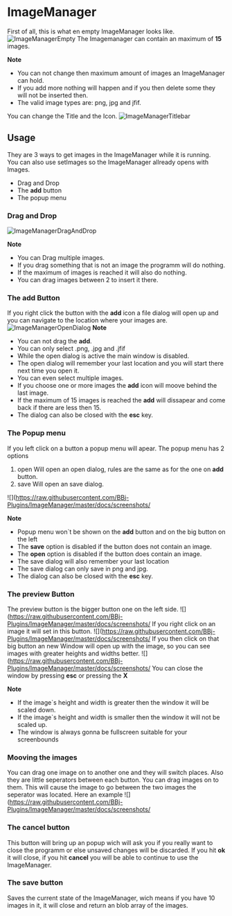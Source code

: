  # ImageManager

First of all, this is what en empty ImageManager looks like.
![ImageManagerEmpty](https://raw.githubusercontent.com/BBj-Plugins/ImageManager/master/docs/screenshots/ImageManagerEmpty.PNG)
The Imagemanager can contain an maximum of **15** images.


**Note**


- You can not change then maximum amount of images an ImageManager can hold.
- If you add more nothing will happen and if you then delete some they will not be inserted then.
- The valid image types are: png, jpg and jfif.
 
You can change the Title and the Icon.
![ImageManagerTitlebar](https://raw.githubusercontent.com/BBj-Plugins/ImageManager/master/docs/screenshots/ImageManagerTitlebar.PNG)

 ## Usage 

They are 3 ways to get images in the ImageManager while it is running. <br>
You can also use setImages so the ImageManager allready opens with Images.

- Drag and Drop
- The **add** button
- The popup menu
 
 ### Drag and Drop
![ImageManagerDragAndDrop](https://raw.githubusercontent.com/BBj-Plugins/ImageManager/master/docs/screenshots/ImageManagerDragAndDrop.jpg)

**Note**

- You can Drag multiple images.
- If you drag something that is not an image the programm will do nothing.
- If the maximum of images is reached it will also do nothing.
- You can drag images between 2 to insert it there.


 ### The **add** Button  
If you right click the button with the **add** icon a file dialog will open up and you can navigate to the location where your images are. 
![ImageManagerOpenDialog](https://raw.githubusercontent.com/BBj-Plugins/ImageManager/master/docs/screenshots/ImageManagerOpenDialog.PNG)
**Note** 



- You can not drag the **add**.
- You can only select .png, .jpg and .jfif
- While the open dialog is active the main window is disabled.
- The open dialog will remember your last location and you will start there next time you open it.
- You can even select multiple images.
- If you choose one or more images the **add** icon will moove behind the last image.
- If the maximum of 15 images is reached the **add** will dissapear and come back if there are less then 15.
- The dialog can also be closed with the **esc** key.


 ### The Popup menu
If you left click on a button a popup menu will apear.
The popup menu has 2 options


1. open
	Will open an open dialog, rules are the same as for the one on **add** button.
2. save
	Will open an save dialog.

 
![](https://raw.githubusercontent.com/BBj-Plugins/ImageManager/master/docs/screenshots/

**Note**



- Popup menu won`t be shown on the **add** button and on the big button on the left
- The **save** option is disabled if the button does not contain an image.
- The **open** option is disabled if the button does contain an image.
- The save dialog will also remember your last location
- The save dialog can only save in png and jpg.
- The dialog can also be closed with the **esc** key.


 ### The preview Button
The preview button is the bigger button one on the left side.
![](https://raw.githubusercontent.com/BBj-Plugins/ImageManager/master/docs/screenshots/
If you right click on an image it will set in this button.
![](https://raw.githubusercontent.com/BBj-Plugins/ImageManager/master/docs/screenshots/
If you then click on that big button an new Window will open up with the image, so you can see images with greater heights and widths better.
![](https://raw.githubusercontent.com/BBj-Plugins/ImageManager/master/docs/screenshots/
You can close the window by pressing **esc** or pressing the **X**

**Note** 



- If the image`s height and width is greater then the window it will be scaled down. 
- If the image`s height and width is smaller then the window it will not be scaled up. 
- The window is always gonna be fullscreen suitable for your screenbounds

 
 ### Mooving the images
You can drag one image on to another one and they will switch places.
Also they are little seperators between each button. You can drag images on to them. 
This will cause the image to go between the two images the seperator was located.
Here an example
![](https://raw.githubusercontent.com/BBj-Plugins/ImageManager/master/docs/screenshots/

 ### The cancel button
This button will bring up an popup wich will ask you if you really want to close the programm or else unsaved changes will be discarded.
If you hit **ok** it will close, if you hit **cancel** you will be able to continue to use the ImageManager.

 ### The save button 
Saves the current state of the ImageManager, wich means if you have 10 images in it, it will close and return an blob array of the images. 
